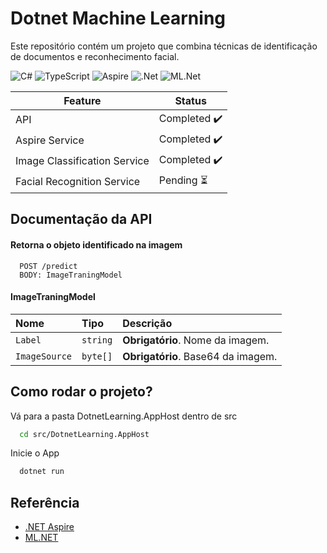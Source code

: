 
# Dotnet Machine Learning

Este repositório contém um projeto que combina técnicas de identificação de documentos e reconhecimento facial.

![C#](https://img.shields.io/badge/c%23-%23239120.svg?style=for-the-badge&logo=csharp&logoColor=white)
![TypeScript](https://img.shields.io/badge/typescript-%23007ACC.svg?style=for-the-badge&logo=typescript&logoColor=white)
![Aspire](https://img.shields.io/badge/Aspire-9933CC?style=for-the-badge&logo=.net&logoColor=white)
![.Net](https://img.shields.io/badge/.NET-5C2D91?style=for-the-badge&logo=.net&logoColor=white)
![ML.Net](https://img.shields.io/badge/ML.NET-5C2D45?style=for-the-badge&logo=.net&logoColor=white)

| Feature           | Status         |
| ----------------- | -------------- |
| API               | Completed ✔️   |
| Aspire Service    | Completed ✔️   |
| Image Classification Service    | Completed ✔️   |
| Facial Recognition Service | Pending ⏳   |

## Documentação da API

#### Retorna o objeto identificado na imagem

```http
  POST /predict
  BODY: ImageTraningModel
```
#### ImageTraningModel

| Nome   | Tipo       | Descrição                                   |
| :---------- | :--------- | :------------------------------------------ |
| `Label`      | `string` | **Obrigatório**. Nome da imagem.|
| `ImageSource`      | `byte[]` | **Obrigatório**. Base64 da imagem. |


## Como rodar o projeto?

Vá para a pasta DotnetLearning.AppHost dentro de src

```bash
  cd src/DotnetLearning.AppHost
```
Inicie o App
```bash
  dotnet run
```
## Referência

 - [.NET Aspire](https://learn.microsoft.com/en-us/dotnet/aspire/get-started/aspire-overview)
 - [ML.NET](https://learn.microsoft.com/en-us/dotnet/machine-learning/how-does-mldotnet-work)
